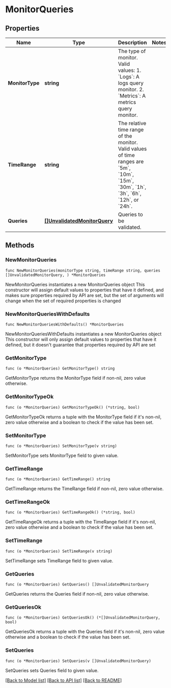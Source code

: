 # MonitorQueries

## Properties

Name | Type | Description | Notes
------------ | ------------- | ------------- | -------------
**MonitorType** | **string** | The type of monitor. Valid values:   1. &#x60;Logs&#x60;: A logs query monitor.   2. &#x60;Metrics&#x60;: A metrics query monitor. | 
**TimeRange** | **string** | The relative time range of the monitor. Valid values of time ranges are &#x60;5m&#x60;, &#x60;10m&#x60;, &#x60;15m&#x60;, &#x60;30m&#x60;, &#x60;1h&#x60;, &#x60;3h&#x60;, &#x60;6h&#x60;, &#x60;12h&#x60;, or &#x60;24h&#x60;. | 
**Queries** | [**[]UnvalidatedMonitorQuery**](UnvalidatedMonitorQuery.md) | Queries to be validated. | 

## Methods

### NewMonitorQueries

`func NewMonitorQueries(monitorType string, timeRange string, queries []UnvalidatedMonitorQuery, ) *MonitorQueries`

NewMonitorQueries instantiates a new MonitorQueries object
This constructor will assign default values to properties that have it defined,
and makes sure properties required by API are set, but the set of arguments
will change when the set of required properties is changed

### NewMonitorQueriesWithDefaults

`func NewMonitorQueriesWithDefaults() *MonitorQueries`

NewMonitorQueriesWithDefaults instantiates a new MonitorQueries object
This constructor will only assign default values to properties that have it defined,
but it doesn't guarantee that properties required by API are set

### GetMonitorType

`func (o *MonitorQueries) GetMonitorType() string`

GetMonitorType returns the MonitorType field if non-nil, zero value otherwise.

### GetMonitorTypeOk

`func (o *MonitorQueries) GetMonitorTypeOk() (*string, bool)`

GetMonitorTypeOk returns a tuple with the MonitorType field if it's non-nil, zero value otherwise
and a boolean to check if the value has been set.

### SetMonitorType

`func (o *MonitorQueries) SetMonitorType(v string)`

SetMonitorType sets MonitorType field to given value.


### GetTimeRange

`func (o *MonitorQueries) GetTimeRange() string`

GetTimeRange returns the TimeRange field if non-nil, zero value otherwise.

### GetTimeRangeOk

`func (o *MonitorQueries) GetTimeRangeOk() (*string, bool)`

GetTimeRangeOk returns a tuple with the TimeRange field if it's non-nil, zero value otherwise
and a boolean to check if the value has been set.

### SetTimeRange

`func (o *MonitorQueries) SetTimeRange(v string)`

SetTimeRange sets TimeRange field to given value.


### GetQueries

`func (o *MonitorQueries) GetQueries() []UnvalidatedMonitorQuery`

GetQueries returns the Queries field if non-nil, zero value otherwise.

### GetQueriesOk

`func (o *MonitorQueries) GetQueriesOk() (*[]UnvalidatedMonitorQuery, bool)`

GetQueriesOk returns a tuple with the Queries field if it's non-nil, zero value otherwise
and a boolean to check if the value has been set.

### SetQueries

`func (o *MonitorQueries) SetQueries(v []UnvalidatedMonitorQuery)`

SetQueries sets Queries field to given value.



[[Back to Model list]](../README.md#documentation-for-models) [[Back to API list]](../README.md#documentation-for-api-endpoints) [[Back to README]](../README.md)


